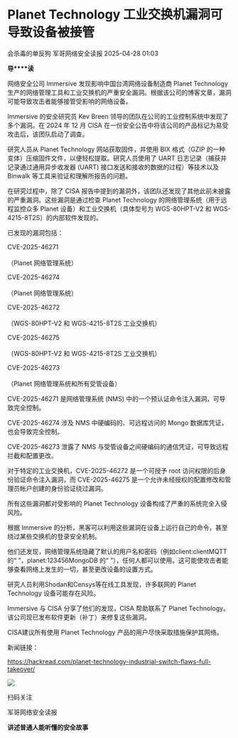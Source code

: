 #  Planet Technology 工业交换机漏洞可导致设备被接管   
会杀毒的单反狗  军哥网络安全读报   2025-04-28 01:03  
  
**导****读**  
  
  
  
网络安全公司 Immersive 发现影响中国台湾网络设备制造商 Planet Technology 生产的网络管理工具和工业交换机的严重安全漏洞。根据该公司的博客文章，漏洞可能导致攻击者能够接管受影响的网络设备。  
  
  
Immersive 的安全研究员 Kev Breen 领导的团队在公司的工业控制系统中发现了多个漏洞。在 2024 年 12 月 CISA 在一份安全公告中将该公司的产品标记为易受攻击后，该团队启动了调查。  
  
  
研究人员从 Planet Technology 网站获取固件，并使用 BIX 格式（GZIP 的一种变体）压缩固件文件，以便轻松提取。研究人员使用了 UART 日志记录（捕获并记录通过通用异步收发器 (UART) 接口发送和接收的数据的过程）等技术以及 Binwalk 等工具来验证和理解所报告的问题。  
  
  
在研究过程中，除了 CISA 报告中提到的漏洞外，该团队还发现了其他此前未披露的严重漏洞。这些漏洞是通过检查 Planet Technology 的网络管理系统（用于远程监控众多 Planet 设备）和工业交换机（具体型号为 WGS-80HPT-V2 和 WGS-4215-8T2S）的内部软件发现的。  
  
  
已发现的漏洞包括：  
  
CVE-2025-46271  
    
（Planet 网络管理系统）  
  
CVE-2025-46274  
    
（Planet 网络管理系统）  
  
CVE-2025-46272  
    
（WGS-80HPT-V2 和 WGS-4215-8T2S 工业交换机）  
  
CVE-2025-46275  
    
（WGS-80HPT-V2 和 WGS-4215-8T2S 工业交换机）  
  
CVE-2025-46273  
    
（Planet 网络管理系统和所有受管设备）  
  
  
CVE-2025-46271 是网络管理系统 (NMS) 中的一个预认证命令注入漏洞，可导致完全控制。  
  
  
CVE-2025-46274 涉及 NMS 中硬编码的、可远程访问的 Mongo 数据库凭证，也会导致完全控制。  
  
  
CVE-2025-46273 泄露了 NMS 与受管设备之间硬编码的通信凭证，可导致远程拦截和配置更改。  
  
  
对于特定的工业交换机，CVE-2025-46272 是一个可授予 root 访问权限的后身份验证命令注入漏洞，而 CVE-2025-46275 是一个允许未经授权的配置修改和管理员帐户创建的身份验证绕过漏洞。  
  
  
所有这些漏洞都对受影响的 Planet Technology 设备构成了严重的系统完全入侵风险。  
  
  
根据 Immersive 的分析，黑客可以利用这些漏洞在设备上运行自己的命令，甚至绕过某些交换机的登录安全机制。  
  
  
他们还发现，网络管理系统隐藏了默认的用户名和密码（例如client:clientMQTT 的“ ”，planet:123456MongoDB 的“ ”），任何人都可以使用。这可能使攻击者能够查看网络上发生的一切，甚至更改设备的设置方式。  
  
  
研究人员利用Shodan和Censys等在线工具发现，许多联网的 Planet Technology 设备可能存在风险。  
  
  
Immersive 与 CISA 分享了他们的发现，CISA 帮助联系了 Planet Technology。该公司现已发布软件更新（补丁）来修复这些漏洞。  
  
  
CISA建议所有使用 Planet Technology 产品的用户尽快采取措施保护其网络。  
  
  
新闻链接：  
  
https://hackread.com/planet-technology-industrial-switch-flaws-full-takeover/  
  
![](https://mmbiz.qpic.cn/mmbiz_jpg/AnRWZJZfVaGC3gsJClsh4Fia0icylyBEnBywibdbkrLLzmpibfdnf5wNYzEUq2GpzfedMKUjlLJQ4uwxAFWLzHhPFQ/640?wx_fmt=jpeg "")  
  
扫码关注  
  
军哥网络安全读报  
  
**讲述普通人能听懂的安全故事**  
  
  
